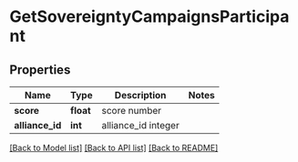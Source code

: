 # GetSovereigntyCampaignsParticipant

## Properties
Name | Type | Description | Notes
------------ | ------------- | ------------- | -------------
**score** | **float** | score number | 
**alliance_id** | **int** | alliance_id integer | 

[[Back to Model list]](../README.md#documentation-for-models) [[Back to API list]](../README.md#documentation-for-api-endpoints) [[Back to README]](../README.md)


